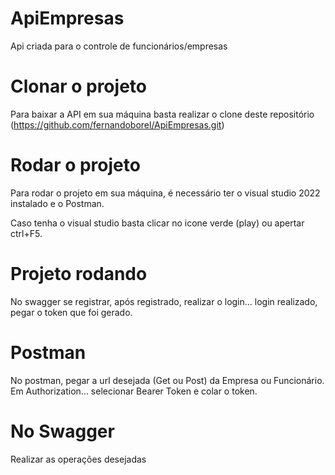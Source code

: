 # ApiEmpresas
Api criada para o controle de funcionários/empresas

# Clonar o projeto
Para baixar a API em sua máquina basta realizar o clone deste repositório (https://github.com/fernandoborel/ApiEmpresas.git)

# Rodar o projeto
Para rodar o projeto em sua máquina, é necessário ter o visual studio 2022 instalado e o Postman.

Caso tenha o visual studio basta clicar no icone verde (play) ou apertar ctrl+F5.

# Projeto rodando
No swagger se registrar, após registrado, realizar o login... login realizado, pegar o token que foi gerado.

# Postman
No postman, pegar a url desejada (Get ou Post) da Empresa ou Funcionário.
Em Authorization... selecionar Bearer Token e colar o token.

# No Swagger
Realizar as operações desejadas

